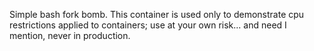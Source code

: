 Simple bash fork bomb.
This container is used only to demonstrate cpu restrictions applied to containers; use at your own risk... and need I mention, never in production.
